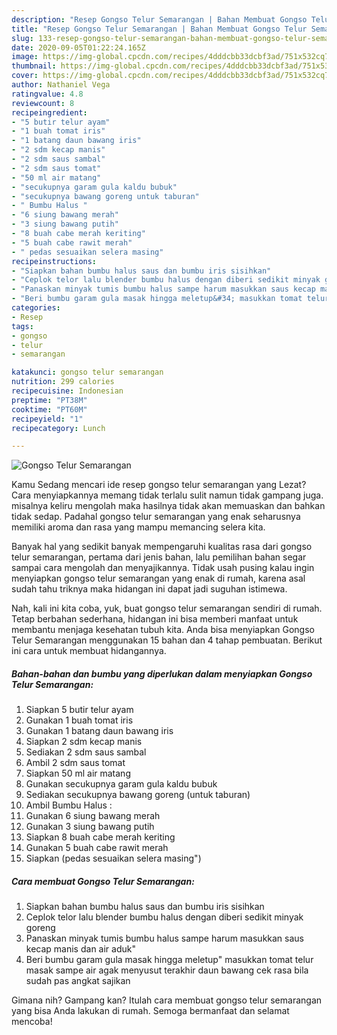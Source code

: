 ```yaml
---
description: "Resep Gongso Telur Semarangan | Bahan Membuat Gongso Telur Semarangan Yang Sedap"
title: "Resep Gongso Telur Semarangan | Bahan Membuat Gongso Telur Semarangan Yang Sedap"
slug: 133-resep-gongso-telur-semarangan-bahan-membuat-gongso-telur-semarangan-yang-sedap
date: 2020-09-05T01:22:24.165Z
image: https://img-global.cpcdn.com/recipes/4dddcbb33dcbf3ad/751x532cq70/gongso-telur-semarangan-foto-resep-utama.jpg
thumbnail: https://img-global.cpcdn.com/recipes/4dddcbb33dcbf3ad/751x532cq70/gongso-telur-semarangan-foto-resep-utama.jpg
cover: https://img-global.cpcdn.com/recipes/4dddcbb33dcbf3ad/751x532cq70/gongso-telur-semarangan-foto-resep-utama.jpg
author: Nathaniel Vega
ratingvalue: 4.8
reviewcount: 8
recipeingredient:
- "5 butir telur ayam"
- "1 buah tomat iris"
- "1 batang daun bawang iris"
- "2 sdm kecap manis"
- "2 sdm saus sambal"
- "2 sdm saus tomat"
- "50 ml air matang"
- "secukupnya garam gula kaldu bubuk"
- "secukupnya bawang goreng untuk taburan"
- " Bumbu Halus "
- "6 siung bawang merah"
- "3 siung bawang putih"
- "8 buah cabe merah keriting"
- "5 buah cabe rawit merah"
- " pedas sesuaikan selera masing"
recipeinstructions:
- "Siapkan bahan bumbu halus saus dan bumbu iris sisihkan"
- "Ceplok telor lalu blender bumbu halus dengan diberi sedikit minyak goreng"
- "Panaskan minyak tumis bumbu halus sampe harum masukkan saus kecap manis dan air aduk&#34;"
- "Beri bumbu garam gula masak hingga meletup&#34; masukkan tomat telur masak sampe air agak menyusut terakhir daun bawang cek rasa bila sudah pas angkat sajikan"
categories:
- Resep
tags:
- gongso
- telur
- semarangan

katakunci: gongso telur semarangan 
nutrition: 299 calories
recipecuisine: Indonesian
preptime: "PT38M"
cooktime: "PT60M"
recipeyield: "1"
recipecategory: Lunch

---
```



![Gongso Telur Semarangan](https://img-global.cpcdn.com/recipes/4dddcbb33dcbf3ad/751x532cq70/gongso-telur-semarangan-foto-resep-utama.jpg)

Kamu Sedang mencari ide resep gongso telur semarangan yang Lezat? Cara menyiapkannya memang tidak terlalu sulit namun tidak gampang juga. misalnya keliru mengolah maka hasilnya tidak akan memuaskan dan bahkan tidak sedap. Padahal gongso telur semarangan yang enak seharusnya memiliki aroma dan rasa yang mampu memancing selera kita.



Banyak hal yang sedikit banyak mempengaruhi kualitas rasa dari gongso telur semarangan, pertama dari jenis bahan, lalu pemilihan bahan segar sampai cara mengolah dan menyajikannya. Tidak usah pusing kalau ingin menyiapkan gongso telur semarangan yang enak di rumah, karena asal sudah tahu triknya maka hidangan ini dapat jadi suguhan istimewa.


Nah, kali ini kita coba, yuk, buat gongso telur semarangan sendiri di rumah. Tetap berbahan sederhana, hidangan ini bisa memberi manfaat untuk membantu menjaga kesehatan tubuh kita. Anda bisa menyiapkan Gongso Telur Semarangan menggunakan 15 bahan dan 4 tahap pembuatan. Berikut ini cara untuk membuat hidangannya.

<!--inarticleads1-->

##### Bahan-bahan dan bumbu yang diperlukan dalam menyiapkan Gongso Telur Semarangan:

1. Siapkan 5 butir telur ayam
1. Gunakan 1 buah tomat iris
1. Gunakan 1 batang daun bawang iris
1. Siapkan 2 sdm kecap manis
1. Sediakan 2 sdm saus sambal
1. Ambil 2 sdm saus tomat
1. Siapkan 50 ml air matang
1. Gunakan secukupnya garam gula kaldu bubuk
1. Sediakan secukupnya bawang goreng (untuk taburan)
1. Ambil  Bumbu Halus :
1. Gunakan 6 siung bawang merah
1. Gunakan 3 siung bawang putih
1. Siapkan 8 buah cabe merah keriting
1. Gunakan 5 buah cabe rawit merah
1. Siapkan  (pedas sesuaikan selera masing&#34;)




<!--inarticleads2-->

##### Cara membuat Gongso Telur Semarangan:

1. Siapkan bahan bumbu halus saus dan bumbu iris sisihkan
1. Ceplok telor lalu blender bumbu halus dengan diberi sedikit minyak goreng
1. Panaskan minyak tumis bumbu halus sampe harum masukkan saus kecap manis dan air aduk&#34;
1. Beri bumbu garam gula masak hingga meletup&#34; masukkan tomat telur masak sampe air agak menyusut terakhir daun bawang cek rasa bila sudah pas angkat sajikan




Gimana nih? Gampang kan? Itulah cara membuat gongso telur semarangan yang bisa Anda lakukan di rumah. Semoga bermanfaat dan selamat mencoba!
